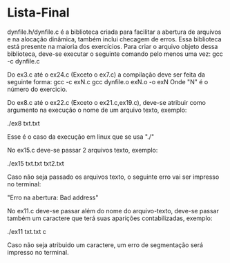 # Lista-Final

dynfile.h/dynfile.c é a biblioteca criada para facilitar a abertura de arquivos e na alocação dinâmica, também inclui checagem de erros. Essa 
biblioteca está presente na maioria dos exercícios.
Para criar o arquivo objeto dessa biblioteca, deve-se executar o seguinte comando pelo menos uma vez:
gcc -c dynfile.c



Do ex3.c até o ex24.c (Exceto o ex7.c) a compilação deve ser feita da seguinte forma:
gcc -c exN.c
gcc dynfile.o exN.o -o exN
Onde "N" é o número do exercicio. 



Do ex8.c até o ex22.c (Exceto o ex21.c,ex19.c), deve-se atribuir como argumento na execução o nome de um arquivo texto, exemplo:

./ex8 txt.txt

Esse é o caso da execução em linux que se usa "./"

No ex15.c deve-se passar 2 arquivos texto, exemplo:

./ex15 txt.txt txt2.txt

Caso não seja passado os arquivos texto, o seguinte erro vai ser impresso no terminal:

"Erro na abertura: Bad address"



No ex11.c deve-se passar além do nome do arquivo-texto, deve-se passar também um caractere que terá suas aparições contabilizadas, exemplo:

./ex11 txt.txt c

Caso não seja atribuido um caractere, um erro de segmentação será impresso no terminal.